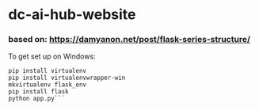 # dc-ai-hub-website

### based on: https://damyanon.net/post/flask-series-structure/

To get set up on Windows:

```pip install setuptools
pip install virtualenv
pip install virtualenvwrapper-win
mkvirtualenv flask_env
pip install flask
python app.py```